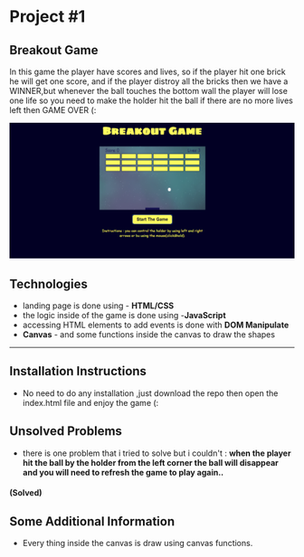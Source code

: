 # Project #1

## Breakout Game

In this game the player have scores and lives, so if the player hit one brick he will get one score, and if the player distroy all the bricks then we have a WINNER,but whenever the ball touches the bottom wall the player will lose one life so you need to make the holder hit the ball if there are no more lives left then GAME OVER (:

![landing page](img/landing-page.png)

## Technologies

- landing page is done using - **HTML/CSS**
- the logic inside of the game is done using -**JavaScript**
- accessing HTML elements to add events is done with **DOM Manipulate**
- **Canvas** - and some functions inside the canvas to draw the shapes

---

## Installation Instructions

- No need to do any installation ,just download the repo then open the index.html file and enjoy the game (:


## Unsolved Problems

- there is one problem that i tried to solve but i couldn't : **when the player hit the ball by the holder from the left corner the ball will disappear and you will need to refresh the game to play again..**  
#### (**Solved**)

## Some Additional Information 

- Every thing inside the canvas is draw using canvas functions.